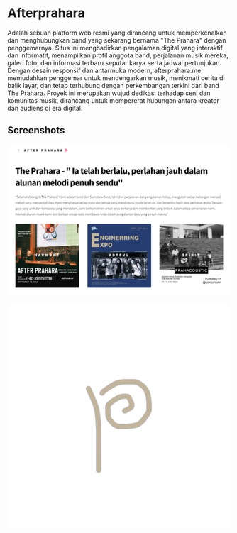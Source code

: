
# Afterprahara

Adalah sebuah platform web resmi yang dirancang untuk memperkenalkan dan menghubungkan band yang sekarang bernama "The Prahara" dengan penggemarnya. Situs ini menghadirkan pengalaman digital yang interaktif dan informatif, menampilkan profil anggota band, perjalanan musik mereka, galeri foto, dan informasi terbaru seputar karya serta jadwal pertunjukan. Dengan desain responsif dan antarmuka modern, afterprahara.me memudahkan penggemar untuk mendengarkan musik, menikmati cerita di balik layar, dan tetap terhubung dengan perkembangan terkini dari band The Prahara. Proyek ini merupakan wujud dedikasi terhadap seni dan komunitas musik, dirancang untuk mempererat hubungan antara kreator dan audiens di era digital.

## Screenshots

![App Screenshot](./images/home%20afterprahara.me.png)


![Logo](./images/Logo%20afterpraharamusic.png)

